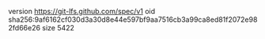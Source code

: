 version https://git-lfs.github.com/spec/v1
oid sha256:9af6162cf030d3a30d8e44e597bf9aa7516cb3a99ca8ed81f2072e982fd66e26
size 5422
